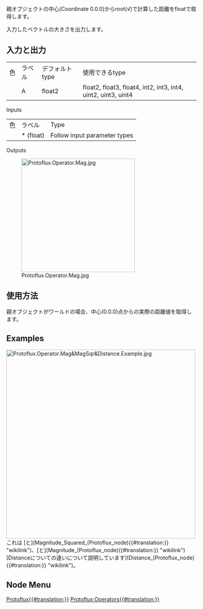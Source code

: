<languages></languages> 親オブジェクトの中心(Coordinate
0.0.0)からroot(√)で計算した距離をfloatで取得します。

入力したベクトルの大きさを出力します。

## 入力と出力

|     |        |                |                                                               |
|-----|--------|----------------|---------------------------------------------------------------|
| 色  | ラベル | デフォルトtype | 使用できるtype                                                |
|     | A      | float2         | float2, float3, float4, int2, int3, int4, uint2, uint3, uint4 |

Inputs

|     |            |                              |
|-----|------------|------------------------------|
| 色  | ラベル     | Type                         |
|     | \* (float) | Follow input parameter types |

Outputs

<figure>
<img src="Protoflux.Operator.Mag.jpg" title="Protoflux.Operator.Mag.jpg" width="300" alt="Protoflux.Operator.Mag.jpg" /><figcaption aria-hidden="true">Protoflux.Operator.Mag.jpg</figcaption>
</figure>

## 使用方法

親オブジェクトがワールドの場合、中心(0.0.0)点からの実際の距離値を取得します。

## Examples

<img src="Protoflux.Operator.Mag&amp;MagSqr&amp;Distance.Example.jpg" title="fig:Protoflux.Operator.Mag&amp;MagSqr&amp;Distance.Example.jpg" width="500" alt="Protoflux.Operator.Mag&amp;MagSqr&amp;Distance.Example.jpg" />
これは
[<nowiki>と](Magnitude_Squared_(Protoflux_node){{#translation:}} "wikilink")、[<nowiki>と](Magnitude_(Protoflux_node){{#translation:}} "wikilink")[Distanceについての違いについて説明しています](Distance_(Protoflux_node){{#translation:}} "wikilink")。

## Node Menu

[Protoflux{{#translation:}}](Category:Protoflux{{#translation:}} "wikilink")
[Protoflux:Operators{{#translation:}}](Category:Protoflux:Operators{{#translation:}} "wikilink")